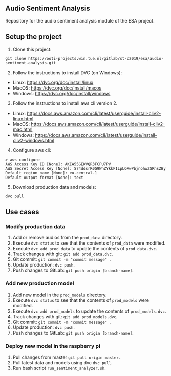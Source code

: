 ## Audio Sentiment Analysis

Repository for the audio sentiment analysis module of the ESA project.

## Setup the project

1. Clone this project:
```
git clone https://ooti-projects.win.tue.nl/gitlab/st-c2019/esa/audio-sentiment-analysis.git
```

2. Follow the instructions to install DVC (on Windows): 
* Linux: https://dvc.org/doc/install/linux
* MacOS: https://dvc.org/doc/install/macos
* Windows: https://dvc.org/doc/install/windows 

3. Follow the instructions to install aws cli version 2.
* Linux: https://docs.aws.amazon.com/cli/latest/userguide/install-cliv2-linux.html
* MacOS: https://docs.aws.amazon.com/cli/latest/userguide/install-cliv2-mac.html
* Windows: https://docs.aws.amazon.com/cli/latest/userguide/install-cliv2-windows.html

4. Configure aws cli:
```
> aws configure
AWS Access Key ID [None]: AKIA55GEKVQR3FCPU7PV
AWS Secret Access Key [None]: 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
Default region name [None]: eu-central-1
Default output format [None]: text
```

5. Download production data and models:
```
dvc pull
```
## Use cases

### Modify production data
1. Add or remove audios from the ```prod_data``` directory.
2. Execute ```dvc status``` to see that the contents of ```prod_data``` were modified.
3. Execute ```dvc add prod_data``` to update the contents of ```prod_data.dvc```.
4. Track changes with git: ```git add prod_data.dvc```.
5. Git commit: ```git commit -m "commit message" ```.
6. Update production: ```dvc push```.
7. Push changes to GitLab: ```git push origin [branch-name]```.

### Add new production model
1. Add new model in the ```prod_models``` directory.
2. Execute ```dvc status``` to see that the contents of ```prod_models``` were modified.
3. Execute ```dvc add prod_models``` to update the contents of ```prod_models.dvc```.
4. Track changes with git: ```git add prod_models.dvc```.
5. Git commit: ```git commit -m "commit message" ```.
6. Update production: ```dvc push```.
7. Push changes to GitLab: ```git push origin [branch-name]```.


### Deploy new model in the raspberry pi
1. Pull changes from master ```git pull origin master```.
2. Pull latest data and models using dvc ```dvc pull```.
3. Run bash script ```run_sentiment_analyzer.sh```.
